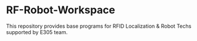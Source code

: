# RF-Robot-Workspace
 This repository provides base programs for RFID Localization & Robot Techs supported by E305 team.
